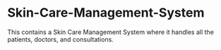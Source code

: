 # Skin-Care-Management-System
This contains a Skin Care Management System where it handles all the patients, doctors, and consultations. 
